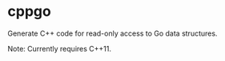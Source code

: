 # cppgo

Generate C++ code for read-only access to Go data structures.

Note: Currently requires C++11.
